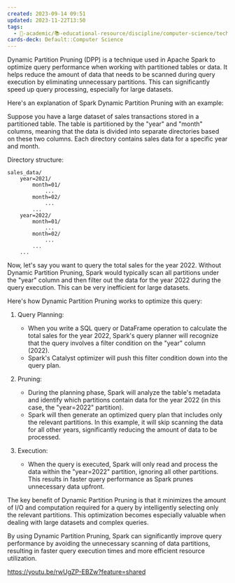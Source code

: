 ```yaml
---
created: 2023-09-14 09:51
updated: 2023-11-22T13:50
tags:
  - 🔴-academic/📚-educational-resource/discipline/computer-science/technology/apache-spark
cards-deck: Default::Computer Science
---
```

Dynamic Partition Pruning (DPP) is a technique used in Apache Spark to optimize query performance when working with partitioned tables or data. It helps reduce the amount of data that needs to be scanned during query execution by eliminating unnecessary partitions. This can significantly speed up query processing, especially for large datasets.

Here's an explanation of Spark Dynamic Partition Pruning with an example:

Suppose you have a large dataset of sales transactions stored in a partitioned table. The table is partitioned by the "year" and "month" columns, meaning that the data is divided into separate directories based on these two columns. Each directory contains sales data for a specific year and month.

Directory structure:
```
sales_data/
    year=2021/
        month=01/
            ...
        month=02/
            ...
        ...
    year=2022/
        month=01/
            ...
        month=02/
            ...
        ...
    ...
```

Now, let's say you want to query the total sales for the year 2022. Without Dynamic Partition Pruning, Spark would typically scan all partitions under the "year" column and then filter out the data for the year 2022 during the query execution. This can be very inefficient for large datasets.

Here's how Dynamic Partition Pruning works to optimize this query:

1. Query Planning:
   - When you write a SQL query or DataFrame operation to calculate the total sales for the year 2022, Spark's query planner will recognize that the query involves a filter condition on the "year" column (2022).
   - Spark's Catalyst optimizer will push this filter condition down into the query plan.

2. Pruning:
   - During the planning phase, Spark will analyze the table's metadata and identify which partitions contain data for the year 2022 (in this case, the "year=2022" partition).
   - Spark will then generate an optimized query plan that includes only the relevant partitions. In this example, it will skip scanning the data for all other years, significantly reducing the amount of data to be processed.

3. Execution:
   - When the query is executed, Spark will only read and process the data within the "year=2022" partition, ignoring all other partitions. This results in faster query performance as Spark prunes unnecessary data upfront.

The key benefit of Dynamic Partition Pruning is that it minimizes the amount of I/O and computation required for a query by intelligently selecting only the relevant partitions. This optimization becomes especially valuable when dealing with large datasets and complex queries.

By using Dynamic Partition Pruning, Spark can significantly improve query performance by avoiding the unnecessary scanning of data partitions, resulting in faster query execution times and more efficient resource utilization.


https://youtu.be/rwUgZP-EBZw?feature=shared



